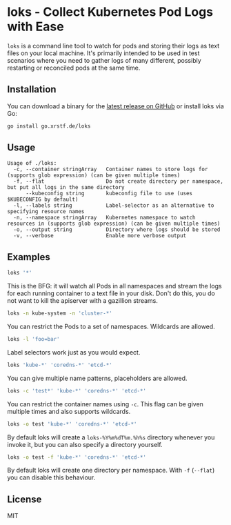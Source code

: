 # loks - Collect Kubernetes Pod Logs with Ease

`loks` is a command line tool to watch for pods and storing their logs as text files
on your local machine. It's primarily intended to be used in test scenarios where you
need to gather logs of many different, possibly restarting or reconciled pods at the
same time.

## Installation

You can download a binary for the [latest release on GitHub](https://github.com/xrstf/loks/releases)
or install loks via Go:

```bash
go install go.xrstf.de/loks
```

## Usage

```
Usage of ./loks:
  -c, --container stringArray   Container names to store logs for (supports glob expression) (can be given multiple times)
  -f, --flat                    Do not create directory per namespace, but put all logs in the same directory
      --kubeconfig string       kubeconfig file to use (uses $KUBECONFIG by default)
  -l, --labels string           Label-selector as an alternative to specifying resource names
  -n, --namespace stringArray   Kubernetes namespace to watch resources in (supports glob expression) (can be given multiple times)
  -o, --output string           Directory where logs should be stored
  -v, --verbose                 Enable more verbose output
```

## Examples

```bash
loks '*'
```

This is the BFG: it will watch all Pods in all namespaces and stream the logs for each running container to
a text file in your disk. Don't do this, you do not want to kill the apiserver with a gazillion streams.

```bash
loks -n kube-system -n 'cluster-*'
```

You can restrict the Pods to a set of namespaces. Wildcards are allowed.

```bash
loks -l 'foo=bar'
```

Label selectors work just as you would expect.

```bash
loks 'kube-*' 'coredns-*' 'etcd-*'
```

You can give multiple name patterns, placeholders are allowed.

```bash
loks -c 'test*' 'kube-*' 'coredns-*' 'etcd-*'
```

You can restrict the container names using `-c`. This flag can be given multiple times and also supports wildcards.

```bash
loks -o test 'kube-*' 'coredns-*' 'etcd-*'
```

By default loks will create a `loks-%Y%m%dT%m.%h%s` directory whenever you invoke it, but you can also specify
a directory yourself.

```bash
loks -o test -f 'kube-*' 'coredns-*' 'etcd-*'
```

By default loks will create one directory per namespace. With `-f` (`--flat`) you can disable this behaviour.

## License

MIT
